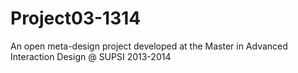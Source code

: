 Project03-1314
==============

An open meta-design project developed at the Master in Advanced Interaction Design @ SUPSI 2013-2014
